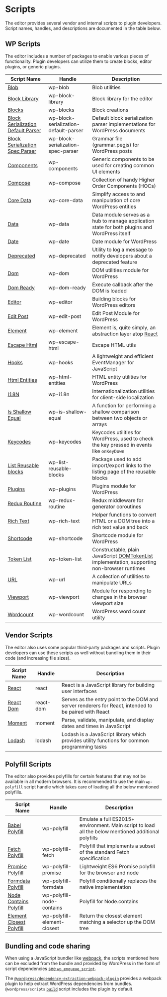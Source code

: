 # Scripts

The editor provides several vendor and internal scripts to plugin developers. Script names, handles, and descriptions are documented in the table below.

## WP Scripts

The editor includes a number of packages to enable various pieces of functionality. Plugin developers can utilize them to create blocks, editor plugins, or generic plugins.

| Script Name                                                                                  | Handle                                | Description                                                                                                                                                   |
| -------------------------------------------------------------------------------------------- | ------------------------------------- | ------------------------------------------------------------------------------------------------------------------------------------------------------------- |
| [Blob](/packages/blob/README.md)                                                             | wp-blob                               | Blob utilities                                                                                                                                                |
| [Block Library](/packages/block-library/README.md)                                           | wp-block-library                      | Block library for the editor                                                                                                                                  |
| [Blocks](/packages/blocks/README.md)                                                         | wp-blocks                             | Block creations                                                                                                                                               |
| [Block Serialization Default Parser](/packages/block-serialization-default-parser/README.md) | wp-block-serialization-default-parser | Default block serialization parser implementations for WordPress documents                                                                                    |
| [Block Serialization Spec Parser](/packages/block-serialization-spec-parser/README.md)       | wp-block-serialization-spec-parser    | Grammar file (grammar.pegjs) for WordPress posts                                                                                                              |
| [Components](/packages/components/README.md)                                                 | wp-components                         | Generic components to be used for creating common UI elements                                                                                                 |
| [Compose](/packages/compose/README.md)                                                       | wp-compose                            | Collection of handy Higher Order Components (HOCs)                                                                                                            |
| [Core Data](/packages/core-data/README.md)                                                   | wp-core-data                          | Simplify access to and manipulation of core WordPress entities                                                                                                |
| [Data](/packages/data/README.md)                                                             | wp-data                               | Data module serves as a hub to manage application state for both plugins and WordPress itself                                                                 |
| [Date](/packages/date/README.md)                                                             | wp-date                               | Date module for WordPress                                                                                                                                     |
| [Deprecated](/packages/deprecated/README.md)                                                 | wp-deprecated                         | Utility to log a message to notify developers about a deprecated feature                                                                                      |
| [Dom](/packages/dom/README.md)                                                               | wp-dom                                | DOM utilities module for WordPress                                                                                                                            |
| [Dom Ready](/packages/dom-ready/README.md)                                                   | wp-dom-ready                          | Execute callback after the DOM is loaded                                                                                                                      |
| [Editor](/packages/editor/README.md)                                                         | wp-editor                             | Building blocks for WordPress editors                                                                                                                         |
| [Edit Post](/packages/edit-post/README.md)                                                   | wp-edit-post                          | Edit Post Module for WordPress                                                                                                                                |
| [Element](/packages/element/README.md)                                                       | wp-element                            | Element is, quite simply, an abstraction layer atop [React](https://reactjs.org/)                                                                             |
| [Escape Html](/packages/escape-html/README.md)                                               | wp-escape-html                        | Escape HTML utils                                                                                                                                             |
| [Hooks](/packages/hooks/README.md)                                                           | wp-hooks                              | A lightweight and efficient EventManager for JavaScript                                                                                                       |
| [Html Entities](/packages/html-entities/README.md)                                           | wp-html-entities                      | HTML entity utilities for WordPress                                                                                                                           |
| [I18N](/packages/i18n/README.md)                                                             | wp-i18n                               | Internationalization utilities for client-side localization                                                                                                   |
| [Is Shallow Equal](/packages/is-shallow-equal/README.md)                                     | wp-is-shallow-equal                   | A function for performing a shallow comparison between two objects or arrays                                                                                  |
| [Keycodes](/packages/keycodes/README.md)                                                     | wp-keycodes                           | Keycodes utilities for WordPress, used to check the key pressed in events like `onKeyDown`                                                                    |
| [List Reusable blocks](/packages/list-reusable-blocks/README.md)                             | wp-list-reusable-blocks               | Package used to add import/export links to the listing page of the reusable blocks                                                                            |
| [Plugins](/packages/plugins/README.md)                                                       | wp-plugins                            | Plugins module for WordPress                                                                                                                                  |
| [Redux Routine](/packages/redux-routine/README.md)                                           | wp-redux-routine                      | Redux middleware for generator coroutines                                                                                                                     |
| [Rich Text](/packages/rich-text/README.md)                                                   | wp-rich-text                          | Helper functions to convert HTML or a DOM tree into a rich text value and back                                                                                |
| [Shortcode](/packages/shortcode/README.md)                                                   | wp-shortcode                          | Shortcode module for WordPress                                                                                                                                |
| [Token List](/packages/token-list/README.md)                                                 | wp-token-list                         | Constructable, plain JavaScript [DOMTokenList](https://developer.mozilla.org/en-US/docs/Web/API/DOMTokenList) implementation, supporting non-browser runtimes |
| [URL](/packages/url/README.md)                                                               | wp-url                                | A collection of utilities to manipulate URLs                                                                                                                  |
| [Viewport](/packages/viewport/README.md)                                                     | wp-viewport                           | Module for responding to changes in the browser viewport size                                                                                                 |
| [Wordcount](/packages/wordcount/README.md)                                                   | wp-wordcount                          | WordPress word count utility                                                                                                                                  |

## Vendor Scripts

The editor also uses some popular third-party packages and scripts. Plugin developers can use these scripts as well without bundling them in their code (and increasing file sizes).

| Script Name                                          | Handle    | Description                                                                                           |
| ---------------------------------------------------- | --------- | ----------------------------------------------------------------------------------------------------- |
| [React](https://reactjs.org)                         | react     | React is a JavaScript library for building user interfaces                                            |
| [React Dom](https://reactjs.org/docs/react-dom.html) | react-dom | Serves as the entry point to the DOM and server renderers for React, intended to be paired with React |
| [Moment](https://momentjs.com/)                      | moment    | Parse, validate, manipulate, and display dates and times in JavaScript                                |
| [Lodash](https://lodash.com)                         | lodash    | Lodash is a JavaScript library which provides utility functions for common programming tasks          |

## Polyfill Scripts

The editor also provides polyfills for certain features that may not be available in all modern browsers.
It is recommended to use the main `wp-polyfill` script handle which takes care of loading all the below mentioned polyfills.

| Script Name                                                               | Handle                      | Description                                                                                          |
| ------------------------------------------------------------------------- | --------------------------- | ---------------------------------------------------------------------------------------------------- |
| [Babel Polyfill](https://babeljs.io/docs/en/babel-polyfill)               | wp-polyfill                 | Emulate a full ES2015+ environment. Main script to load all the below mentioned additional polyfills |
| [Fetch Polyfill](https://www.npmjs.com/package/whatwg-fetch)              | wp-polyfill-fetch           | Polyfill that implements a subset of the standard Fetch specification                                |
| [Promise Polyfill](https://www.npmjs.com/package/promise-polyfill)        | wp-polyfill-promise         | Lightweight ES6 Promise polyfill for the browser and node                                            |
| [Formdata Polyfill](https://www.npmjs.com/package/formdata-polyfill)      | wp-polyfill-formdata        | Polyfill conditionally replaces the native implementation                                            |
| [Node Contains Polyfill](https://polyfill.io)                             | wp-polyfill-node-contains   | Polyfill for Node.contains                                                                           |
| [Element Closest Polyfill](https://www.npmjs.com/package/element-closest) | wp-polyfill-element-closest | Return the closest element matching a selector up the DOM tree                                       |

## Bundling and code sharing

When using a JavaScript bundler like [webpack](https://webpack.js.org/), the scripts mentioned here
can be excluded from the bundle and provided by WordPress in the form of script dependencies [see
`wp_enqueue_script`](https://developer.wordpress.org/reference/functions/wp_enqueue_script/#default-scripts-included-and-registered-by-wordpress).

The
[`@wordpress/dependency-extraction-webpack-plugin`](https://github.com/WordPress/gutenberg/tree/HEAD/packages/dependency-extraction-webpack-plugin)
provides a webpack plugin to help extract WordPress dependencies from bundles. `@wordpress/scripts`
[`build`](https://github.com/WordPress/gutenberg/tree/HEAD/packages/scripts#build) script includes
the plugin by default.
